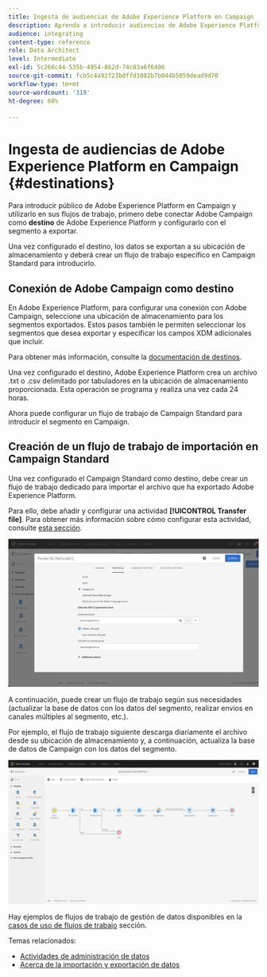 ```yaml
---
title: Ingesta de audiencias de Adobe Experience Platform en Campaign
description: Aprenda a introducir audiencias de Adobe Experience Platform en Campaign Standard.
audience: integrating
content-type: reference
role: Data Architect
level: Intermediate
exl-id: 5c266c44-535b-4954-862d-74c83a6f6406
source-git-commit: fcb5c4a92f23bdffd1082b7b044b5859dead9d70
workflow-type: tm+mt
source-wordcount: '319'
ht-degree: 68%

---
```


# Ingesta de audiencias de Adobe Experience Platform en Campaign {#destinations}

Para introducir público de Adobe Experience Platform en Campaign y utilizarlo en sus flujos de trabajo, primero debe conectar Adobe Campaign como **destino** de Adobe Experience Platform y configurarlo con el segmento a exportar.

Una vez configurado el destino, los datos se exportan a su ubicación de almacenamiento y deberá crear un flujo de trabajo específico en Campaign Standard para introducirlo.

## Conexión de Adobe Campaign como destino

En Adobe Experience Platform, para configurar una conexión con Adobe Campaign, seleccione una ubicación de almacenamiento para los segmentos exportados. Estos pasos también le permiten seleccionar los segmentos que desea exportar y especificar los campos XDM adicionales que incluir.

Para obtener más información, consulte la [documentación de destinos](https://experienceleague.adobe.com/docs/experience-platform/destinations/catalog/email-marketing/adobe-campaign.html?lang=es).

Una vez configurado el destino, Adobe Experience Platform crea un archivo .txt o .csv delimitado por tabuladores en la ubicación de almacenamiento proporcionada. Esta operación se programa y realiza una vez cada 24 horas.

Ahora puede configurar un flujo de trabajo de Campaign Standard para introducir el segmento en Campaign.

## Creación de un flujo de trabajo de importación en Campaign Standard

Una vez configurado el Campaign Standard como destino, debe crear un flujo de trabajo dedicado para importar el archivo que ha exportado Adobe Experience Platform.

Para ello, debe añadir y configurar una actividad **[!UICONTROL Transfer file]**. Para obtener más información sobre cómo configurar esta actividad, consulte [esta sección](../../automating/using/transfer-file.md).

![](assets/rtcdp-transfer-file.png)

A continuación, puede crear un flujo de trabajo según sus necesidades (actualizar la base de datos con los datos del segmento, realizar envíos en canales múltiples al segmento, etc.).

Por ejemplo, el flujo de trabajo siguiente descarga diariamente el archivo desde su ubicación de almacenamiento y, a continuación, actualiza la base de datos de Campaign con los datos del segmento.

![](assets/rtcdp-workflow.png)

Hay ejemplos de flujos de trabajo de gestión de datos disponibles en la [casos de uso de flujos de trabajo](../../automating/using/about-workflow-use-cases.md#management) sección.

Temas relacionados:

* [Actividades de administración de datos](../../automating/using/about-data-management-activities.md)
* [Acerca de la importación y exportación de datos](../../automating/using/about-data-import-and-export.md)
